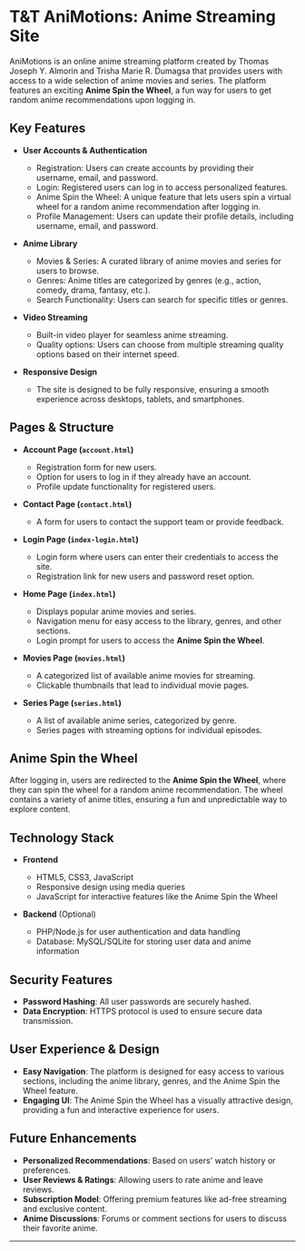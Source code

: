 # T&T AniMotions: Anime Streaming Site

AniMotions is an online anime streaming platform created by Thomas Joseph Y. Almorin and Trisha Marie R. Dumagsa that provides users with access to a wide selection of anime movies and series. The platform features an exciting **Anime Spin the Wheel**, a fun way for users to get random anime recommendations upon logging in.

## Key Features

- **User Accounts & Authentication**  
  - Registration: Users can create accounts by providing their username, email, and password.  
  - Login: Registered users can log in to access personalized features.  
  - Anime Spin the Wheel: A unique feature that lets users spin a virtual wheel for a random anime recommendation after logging in.  
  - Profile Management: Users can update their profile details, including username, email, and password.

- **Anime Library**  
  - Movies & Series: A curated library of anime movies and series for users to browse.  
  - Genres: Anime titles are categorized by genres (e.g., action, comedy, drama, fantasy, etc.).  
  - Search Functionality: Users can search for specific titles or genres.

- **Video Streaming**  
  - Built-in video player for seamless anime streaming.  
  - Quality options: Users can choose from multiple streaming quality options based on their internet speed.

- **Responsive Design**  
  - The site is designed to be fully responsive, ensuring a smooth experience across desktops, tablets, and smartphones.

## Pages & Structure

- **Account Page (`account.html`)**  
  - Registration form for new users.  
  - Option for users to log in if they already have an account.  
  - Profile update functionality for registered users.

- **Contact Page (`contact.html`)**  
  - A form for users to contact the support team or provide feedback.

- **Login Page (`index-login.html`)**  
  - Login form where users can enter their credentials to access the site.  
  - Registration link for new users and password reset option.

- **Home Page (`index.html`)**  
  - Displays popular anime movies and series.  
  - Navigation menu for easy access to the library, genres, and other sections.  
  - Login prompt for users to access the **Anime Spin the Wheel**.

- **Movies Page (`movies.html`)**  
  - A categorized list of available anime movies for streaming.  
  - Clickable thumbnails that lead to individual movie pages.

- **Series Page (`series.html`)**  
  - A list of available anime series, categorized by genre.  
  - Series pages with streaming options for individual episodes.

## Anime Spin the Wheel

After logging in, users are redirected to the **Anime Spin the Wheel**, where they can spin the wheel for a random anime recommendation. The wheel contains a variety of anime titles, ensuring a fun and unpredictable way to explore content.

## Technology Stack

- **Frontend**  
  - HTML5, CSS3, JavaScript  
  - Responsive design using media queries  
  - JavaScript for interactive features like the Anime Spin the Wheel

- **Backend** (Optional)  
  - PHP/Node.js for user authentication and data handling  
  - Database: MySQL/SQLite for storing user data and anime information

## Security Features

- **Password Hashing**: All user passwords are securely hashed.  
- **Data Encryption**: HTTPS protocol is used to ensure secure data transmission.

## User Experience & Design

- **Easy Navigation**: The platform is designed for easy access to various sections, including the anime library, genres, and the Anime Spin the Wheel feature.  
- **Engaging UI**: The Anime Spin the Wheel has a visually attractive design, providing a fun and interactive experience for users.

## Future Enhancements

- **Personalized Recommendations**: Based on users' watch history or preferences.  
- **User Reviews & Ratings**: Allowing users to rate anime and leave reviews.  
- **Subscription Model**: Offering premium features like ad-free streaming and exclusive content.  
- **Anime Discussions**: Forums or comment sections for users to discuss their favorite anime.

---
